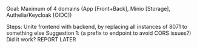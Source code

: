 Goal: Maximum of 4 domains (App [Front+Back], Minio [Storage], Authelia/Keycloak [OIDC])

Steps:
Unite frontend with backend, by replacing all instances of 8071 to something else 
Suggestion 1: (a prefix to endpoint to avoid CORS issues?)
Did it work? REPORT LATER
